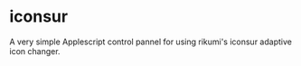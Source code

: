# iconsur
A very simple Applescript control pannel for using rikumi's iconsur adaptive icon changer.

